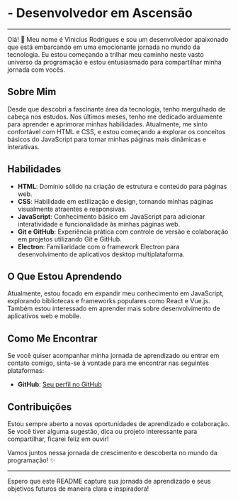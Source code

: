 # - Desenvolvedor em Ascensão

---

Olá! 👋 Meu nome é Vinicius Rodrigues e sou um desenvolvedor apaixonado que está embarcando em uma emocionante jornada no mundo da tecnologia. Eu estou começando a trilhar meu caminho neste vasto universo da programação e estou entusiasmado para compartilhar minha jornada com vocês.

## Sobre Mim

Desde que descobri a fascinante área da tecnologia, tenho mergulhado de cabeça nos estudos. Nos últimos meses, tenho me dedicado arduamente para aprender e aprimorar minhas habilidades. Atualmente, me sinto confortável com HTML e CSS, e estou começando a explorar os conceitos básicos do JavaScript para tornar minhas páginas mais dinâmicas e interativas.

## Habilidades

- **HTML**: Domínio sólido na criação de estrutura e conteúdo para páginas web.
- **CSS**: Habilidade em estilização e design, tornando minhas páginas visualmente atraentes e responsivas.
- **JavaScript**: Conhecimento básico em JavaScript para adicionar interatividade e funcionalidade às minhas páginas web.
- **Git e GitHub**: Experiência prática com controle de versão e colaboração em projetos utilizando Git e GitHub.
- **Electron**: Familiaridade com o framework Electron para desenvolvimento de aplicativos desktop multiplataforma.

## O Que Estou Aprendendo

Atualmente, estou focado em expandir meu conhecimento em JavaScript, explorando bibliotecas e frameworks populares como React e Vue.js. Também estou interessado em aprender mais sobre desenvolvimento de aplicativos web e mobile.

## Como Me Encontrar

Se você quiser acompanhar minha jornada de aprendizado ou entrar em contato comigo, sinta-se à vontade para me encontrar nas seguintes plataformas:

- **GitHub**: [Seu perfil no GitHub](https://github.com/dev-nscvinicius/)

## Contribuições

Estou sempre aberto a novas oportunidades de aprendizado e colaboração. Se você tiver alguma sugestão, dica ou projeto interessante para compartilhar, ficarei feliz em ouvir!

Vamos juntos nessa jornada de crescimento e descoberta no mundo da programação! ✨

---

Espero que este README capture sua jornada de aprendizado e seus objetivos futuros de maneira clara e inspiradora!
